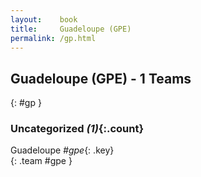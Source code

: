 ```yaml
---
layout:    book
title:     Guadeloupe (GPE)
permalink: /gp.html
---
```


## Guadeloupe (GPE) - 1 Teams
{: #gp }





### Uncategorized _(1)_{:.count}

Guadeloupe _#gpe_{: .key} <br>
{: .team #gpe }


 
